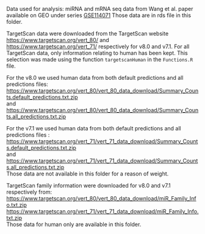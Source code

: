 Data used for analysis:
miRNA and mRNA seq data from Wang et al. paper available on GEO under series [GSE114071](https://www.ncbi.nlm.nih.gov/geo/query/acc.cgi?acc=GSE114071) 
Those data are in rds file in this folder.


TargetScan data were downloaded from the TargetScan website https://www.targetscan.org/vert_80/ and https://www.targetscan.org/vert_71/ respectively for v8.0 and v7.1. 
For all TargetScan data, only information relating to human has been kept.
This selection was made using the function `targetscanHuman` in the `Functions.R` file. 

For the v8.0 we used human data from both default predictions and all predictions files: 
https://www.targetscan.org/vert_80/vert_80_data_download/Summary_Counts.default_predictions.txt.zip  
and https://www.targetscan.org/vert_80/vert_80_data_download/Summary_Counts.all_predictions.txt.zip

For the v7.1 we used human data from both default predictions and all predictions files : 
https://www.targetscan.org/vert_71/vert_71_data_download/Summary_Counts.default_predictions.txt.zip  
and https://www.targetscan.org/vert_71/vert_71_data_download/Summary_Counts.all_predictions.txt.zip  
Those data are not available in this folder for a reason of weight. 


TargetScan family information were downloaded for v8.0 and v7.1 respectively from:
https://www.targetscan.org/vert_80/vert_80_data_download/miR_Family_Info.txt.zip  
https://www.targetscan.org/vert_71/vert_71_data_download/miR_Family_Info.txt.zip  
Those data for human only are available in this folder. 


